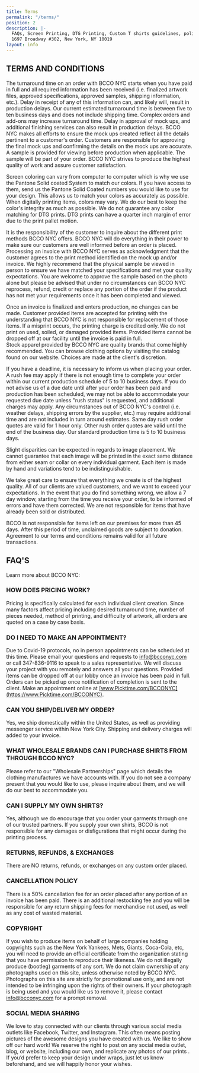 ```yaml
---
title: Terms
permalink: "/terms/"
position: 2
description: |-
  FAQs, Screen Printing, DTG Printing, Custom T shirts guidelines, policies and requirements.
  1697 Broadway #302, New York, NY 10019
layout: info
---
```


## TERMS AND CONDITIONS ##
The turnaround time on an order with BCCO NYC starts when you have paid in full and all required information has been received (i.e. finalized artwork files, approved specifications, approved samples, shipping information, etc.).    Delay in receipt of any of this information can, and likely will, result in production delays.   Our current estimated turnaround time is between five to ten business days and does not include shipping time.   Complex orders and add-ons may increase turnaround time. Delay in approval of mock ups, and additional finishing services can also result in production delays. BCCO NYC makes all efforts to ensure the mock ups created reflect all the details pertinent to a customer's order.   Customers are responsible for approving the final mock ups and confirming the details on the mock ups are accurate.  A sample is provided for viewing before production when applicable.   The sample will be part of your order.   BCCO NYC strives to produce the highest quality of work and assure customer satisfaction.


Screen coloring can vary from computer to computer which is why we use the Pantone Solid coated System to match our colors.   If you have access to them, send us the Pantone Solid Coated numbers you would like to use for your design.   This allows us to match your colors as accurately as possible.   When digitally printing items, colors may vary. We do our best to keep the color's integrity as much as possible.    We do not guarantee any color matching for DTG prints.   DTG prints can have a quarter inch margin of error due to the print pallet motion.

It is the responsibility of the customer to inquire about the different print methods
BCCO NYC offers.   BCCO NYC will do everything in their power to make sure our customers are well informed before an order is placed.   Processing an invoice with BCCO NYC serves as acknowledgment that the customer agrees to the print method identified on the mock up and/or invoice.   We highly recommend that the physical sample be viewed in person to ensure we have matched your specifications and met your quality expectations.   You are welcome to approve the sample based on the photo alone but please be advised that under no circumstances can BCCO NYC reprocess, refund, credit or replace any portion of the order if the product has not met your requirements once it has been completed and viewed.


Once an invoice is finalized and enters production, no changes can be made.   Customer provided items are accepted for printing with the understanding that BCCO NYC is not responsible for replacement of those items.   If a misprint occurs, the printing charge is credited only.   We do not print on used, soiled, or damaged provided items.  Provided items cannot be dropped off at our facility until the invoice is paid in full.  
Stock apparel provided by BCCO NYC are quality brands that come highly recommended.
You can browse clothing options by visiting the catalog found on our website.   Choices are made at the client's discretion.

If you have a deadline, it is necessary to inform us when placing your order.  A rush fee may apply if there is not enough time to complete your order within our current production schedule of 5 to 10 business days.   If you do not advise us of a due date until after your order has been paid and production has been scheduled, we may not be able to accommodate your requested due date unless "rush status" is requested, and additional charges may apply.   Any circumstances out of BCCO NYC's control (i.e. weather delays, shipping errors by the supplier, etc.) may require additional time and are not included in turn around estimates.   Same day rush order quotes are valid for 
1 hour only.   Other rush order quotes are valid until the end of the business day.  Our standard production time is 5 to 10 business days.

Slight disparities can be expected in regards to image placement.   We cannot guarantee that each image will be printed in the exact same distance from either seam or collar on every individual garment.   Each item is made by hand and variations tend to be indistinguishable.

We take great care to ensure that everything we create is of the highest quality.   All of our clients are valued customers, and we want to exceed your expectations.    In the event that you do find something wrong, we allow a 7 day window, starting from the time you receive your order, to be informed of errors and have them corrected.   We are not responsible for items that have already been sold or distributed.

BCCO is not responsible for items left on our premises for more than 45 days.      After this period of time, unclaimed goods are subject to donation.   Agreement to our terms and conditions remains valid for all future transactions.

## FAQ'S ##
Learn more about BCCO NYC:

### HOW DOES PRICING WORK? ###
Pricing is specifically calculated for each individual client creation. Since many factors affect pricing including desired turnaround time, number of pieces needed, method of printing, and difficulty of artwork, all orders are quoted on a case by case basis.

### DO I NEED TO MAKE AN APPOINTMENT? ###
Due to Covid-19 protocols, no in person appointments can be scheduled at this time.
Please email your questions and requests to info@bcconyc.com or call 347-836-9116 to speak to a sales representative.  We will discuss your project with you remotely
and answers all your questions.  Provided items can be dropped off at our lobby once an invoice has been paid in full.  Orders can be picked up once notification of completion is sent to the client.  Make an appointment online at [www.Picktime.com/BCCONYC](https://www.Picktime.com/BCCONYC).

### CAN YOU SHIP/DELIVER MY ORDER? ###
Yes, we ship domestically within the United States, as well as providing messenger service within New York City. Shipping and delivery charges will added to your invoice.

### WHAT WHOLESALE BRANDS CAN I PURCHASE SHIRTS FROM THROUGH BCCO NYC? ###
Please refer to our "Wholesale Partnerships" page which details the clothing manufactures we have accounts with. If you do not see a company present that you would like to use, please inquire about them, and we will do our best to accommodate you.

### CAN I SUPPLY MY OWN SHIRTS? ###
Yes, although we do encourage that you order your garments through one of our trusted partners. If you supply your own shirts, BCCO is not responsible for any damages or disfigurations that might occur during the printing process.

### RETURNS, REFUNDS, & EXCHANGES ###
There are NO returns, refunds, or exchanges on any custom order placed.

### CANCELLATION POLICY ###
There is a 50% cancellation fee for an order placed after any portion of an invoice has been paid. There is an additional restocking fee and you will be responsible for any return shipping fees for merchandise not used, as well as any cost of wasted material.

### COPYRIGHT ###
If you wish to produce items on behalf of large companies holding copyrights such as the New York Yankees, Mets, Giants, Coca-Cola, etc, you will need to provide an official certificate from the organization stating that you have permission to reproduce their likeness. We do not illegally produce (bootleg) garments of any sort.
We do not claim ownership of any photographs used on this site, unless otherwise noted by BCCO NYC. Photographs on this site are strictly for promotional use only, and are not intended to be infringing upon the rights of their owners. If your photograph is being used and you would like us to remove it, please contact info@bcconyc.com for a prompt removal.

### SOCIAL MEDIA SHARING ###
We love to stay connected with our clients through various social media outlets like Facebook, Twitter, and Instagram. This often means posting pictures of the awesome designs you have created with us. We like to show off our hard work! We reserve the right to post on any social media outlet, blog, or website, including our own, and replicate any photos of our prints . If you’d prefer to keep your design under wraps, just let us know beforehand, and we will happily honor your wishes.
